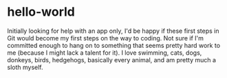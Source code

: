 # hello-world
Initially looking for help with an app only, I'd be happy if these first steps in Git would become my first steps on the way to coding.
Not sure if I'm committed enough to hang on to something that seems pretty hard work to me (because I might lack a talent for it). 
I love swimming, cats, dogs, donkeys, birds, hedgehogs, basically every animal, and am pretty much a sloth myself.
